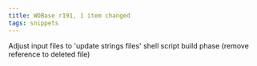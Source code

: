 ```yaml
---
title: WOBase r191, 1 item changed
tags: snippets
---
```


Adjust input files to 'update strings files' shell script build phase (remove reference to deleted file)
